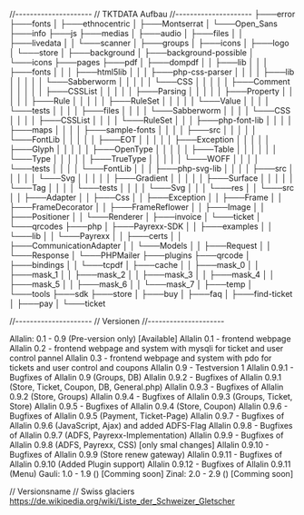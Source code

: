 //---------------------
// TKTDATA Aufbau
//---------------------
├───error
├───fonts
│   ├───ethnocentric
│   ├───Montserrat
│   └───Open_Sans
├───info
├───js
├───medias
│   ├───audio
│   ├───files
│   │   ├───livedata
│   │   └───scanner
│   ├───groups
│   ├───icons
│   ├───logo
│   └───store
│       ├───background
│       ├───background-possible
│       └───icons
├───pages
├───pdf
│   ├───dompdf
│   │   ├───lib
│   │   │   ├───fonts
│   │   │   ├───html5lib
│   │   │   ├───php-css-parser
│   │   │   │   ├───lib
│   │   │   │   │   └───Sabberworm
│   │   │   │   │       └───CSS
│   │   │   │   │           ├───Comment
│   │   │   │   │           ├───CSSList
│   │   │   │   │           ├───Parsing
│   │   │   │   │           ├───Property
│   │   │   │   │           ├───Rule
│   │   │   │   │           ├───RuleSet
│   │   │   │   │           └───Value
│   │   │   │   └───tests
│   │   │   │       ├───files
│   │   │   │       └───Sabberworm
│   │   │   │           └───CSS
│   │   │   │               ├───CSSList
│   │   │   │               └───RuleSet
│   │   │   ├───php-font-lib
│   │   │   │   ├───maps
│   │   │   │   ├───sample-fonts
│   │   │   │   ├───src
│   │   │   │   │   └───FontLib
│   │   │   │   │       ├───EOT
│   │   │   │   │       ├───Exception
│   │   │   │   │       ├───Glyph
│   │   │   │   │       ├───OpenType
│   │   │   │   │       ├───Table
│   │   │   │   │       │   └───Type
│   │   │   │   │       ├───TrueType
│   │   │   │   │       └───WOFF
│   │   │   │   └───tests
│   │   │   │       └───FontLib
│   │   │   ├───php-svg-lib
│   │   │   │   ├───src
│   │   │   │   │   └───Svg
│   │   │   │   │       ├───Gradient
│   │   │   │   │       ├───Surface
│   │   │   │   │       └───Tag
│   │   │   │   └───tests
│   │   │   │       └───Svg
│   │   │   └───res
│   │   └───src
│   │       ├───Adapter
│   │       ├───Css
│   │       ├───Exception
│   │       ├───Frame
│   │       ├───FrameDecorator
│   │       ├───FrameReflower
│   │       ├───Image
│   │       ├───Positioner
│   │       └───Renderer
│   ├───invoice
│   └───ticket
│       └───qrcodes
├───php
│   ├───Payrexx-SDK
│   │   ├───examples
│   │   └───lib
│   │       └───Payrexx
│   │           ├───certs
│   │           ├───CommunicationAdapter
│   │           └───Models
│   │               ├───Request
│   │               └───Response
│   └───PHPMailer
├───plugins
├───qrcode
│   ├───bindings
│   │   └───tcpdf
│   ├───cache
│   │   ├───mask_0
│   │   ├───mask_1
│   │   ├───mask_2
│   │   ├───mask_3
│   │   ├───mask_4
│   │   ├───mask_5
│   │   ├───mask_6
│   │   └───mask_7
│   ├───temp
│   └───tools
├───sdk
├───store
│   ├───buy
│   ├───faq
│   ├───find-ticket
│   ├───pay
│   └───ticket
 
//---------------------
// Versionen
//---------------------

Allalin: 0.1 - 0.9 (Pre-version only) [Available]
  Allalin 0.1 - frontend webpage
  Allalin 0.2 - frontend webpage and system with mysqli for ticket and user control pannel
  Allalin 0.3 - frontend webpage and system with pdo for tickets and user control and coupons
  Allalin 0.9 - Testversion 1
  Allalin 0.9.1 - Bugfixes of Allalin 0.9 (Groups, DB)
  Allalin 0.9.2 - Bugfixes of Allalin 0.9.1 (Store, Ticket, Coupon, DB, General.php)
  Allalin 0.9.3 - Bugfixes of Allalin 0.9.2 (Store, Groups)
  Allalin 0.9.4 - Bugfixes of Allalin 0.9.3 (Groups, Ticket, Store)
  Allalin 0.9.5 - Bugfixes of Allalin 0.9.4 (Store, Coupon)
  Allalin 0.9.6 - Bugfixes of Allalin 0.9.5 (Payment, Ticket-Page)
  Allalin 0.9.7 - Bugfixes of Allalin 0.9.6 (JavaScript, Ajax) and added ADFS-Flag
  Allalin 0.9.8 - Bugfixes of Allalin 0.9.7 (ADFS, Payrexx-Implementation)
  Allalin 0.9.9 - Bugfixes of Allalin 0.9.8 (ADFS, Payrexx, CSS) [only smal changes]
  Allalin 0.9.10 - Bugfixes of Allalin 0.9.9 (Store renew gateway)
  Allalin 0.9.11 - Bugfixes of Allalin 0.9.10 (Added Plugin support)
  Allalin 0.9.12 - Bugfixes of Allalin 0.9.11 (Menu)
Gauli: 1.0 - 1.9 () [Comming soon]
Zinal: 2.0 - 2.9 () [Comming soon]

// Versionsname //
Swiss glaciers
https://de.wikipedia.org/wiki/Liste_der_Schweizer_Gletscher
